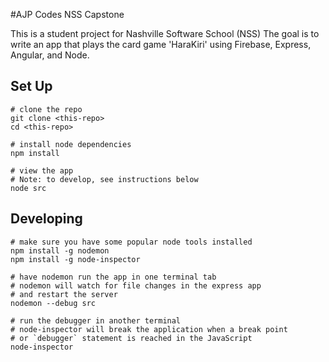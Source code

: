 #AJP Codes NSS Capstone

This is a student project for Nashville Software School (NSS)
The goal is to write an app that plays the card game 'HaraKiri' using Firebase, Express, Angular, and Node.



## Set Up
```
# clone the repo
git clone <this-repo>
cd <this-repo>

# install node dependencies
npm install

# view the app
# Note: to develop, see instructions below
node src
```

## Developing
```
# make sure you have some popular node tools installed
npm install -g nodemon
npm install -g node-inspector

# have nodemon run the app in one terminal tab
# nodemon will watch for file changes in the express app
# and restart the server
nodemon --debug src

# run the debugger in another terminal
# node-inspector will break the application when a break point
# or `debugger` statement is reached in the JavaScript
node-inspector
```
